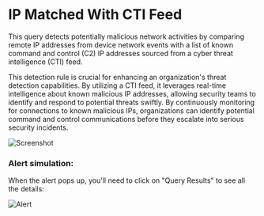 # IP Matched With CTI Feed
This query detects potentially malicious network activities by comparing remote IP addresses from device network events with a list of known command and control (C2) IP addresses sourced from a cyber threat intelligence (CTI) feed. 

This detection rule is crucial for enhancing an organization's threat detection capabilities. By utilizing a CTI feed, it leverages real-time intelligence about known malicious IP addresses, allowing security teams to identify and respond to potential threats swiftly. By continuously monitoring for connections to known malicious IPs, organizations can identify potential command and control communications before they escalate into serious security incidents.

![Screenshot](https://github.com/user-attachments/assets/c15098de-d2f5-40f5-98ba-ce9ef4819758)

### Alert simulation:

When the alert pops up, you'll need to click on "Query Results" to see all the details:

![Alert](https://github.com/user-attachments/assets/ad960c11-8825-46a3-9cd1-e7bd856ebdcc)
